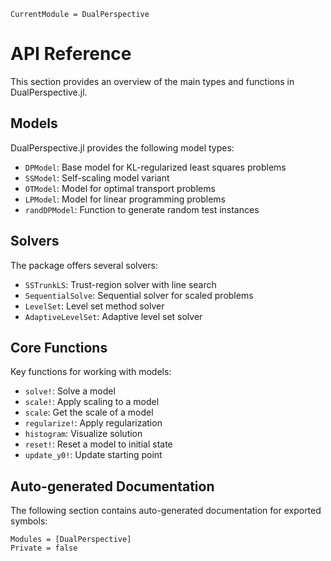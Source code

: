 ```@meta
CurrentModule = DualPerspective
```

# API Reference

This section provides an overview of the main types and functions in DualPerspective.jl.

## Models

DualPerspective.jl provides the following model types:

- `DPModel`: Base model for KL-regularized least squares problems
- `SSModel`: Self-scaling model variant
- `OTModel`: Model for optimal transport problems 
- `LPModel`: Model for linear programming problems
- `randDPModel`: Function to generate random test instances

## Solvers

The package offers several solvers:

- `SSTrunkLS`: Trust-region solver with line search
- `SequentialSolve`: Sequential solver for scaled problems
- `LevelSet`: Level set method solver
- `AdaptiveLevelSet`: Adaptive level set solver

## Core Functions

Key functions for working with models:

- `solve!`: Solve a model
- `scale!`: Apply scaling to a model
- `scale`: Get the scale of a model
- `regularize!`: Apply regularization
- `histogram`: Visualize solution
- `reset!`: Reset a model to initial state
- `update_y0!`: Update starting point

## Auto-generated Documentation

The following section contains auto-generated documentation for exported symbols:

```@autodocs
Modules = [DualPerspective]
Private = false
``` 